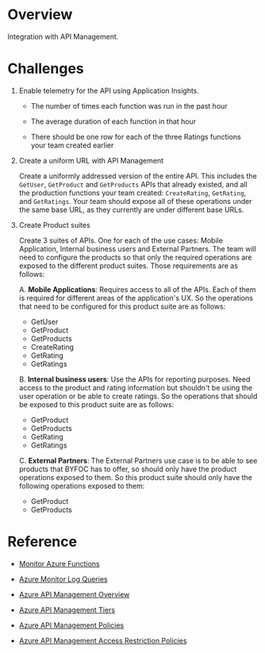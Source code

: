 # Overview
Integration with API Management.

# Challenges

1. Enable telemetry for the API using Application Insights.

    * The number of times each function was run in the past hour

    * The average duration of each function in that hour

    * There should be one row for each of the three Ratings functions your team created earlier

2. Create a uniform URL with API Management

    Create a uniformly addressed version of the entire API. This includes the `GetUser`, `GetProduct` and `GetProducts` APIs that already existed, and all the production functions your team created: `CreateRating`, `GetRating`, and `GetRatings`. Your team should expose all of these operations under the same base URL, as they currently are under different base URLs.

3. Create Product suites

    Create 3 suites of APIs. One for each of the use cases: Mobile Application, Internal business users and External Partners. The team will need to configure the products so that only the required operations are exposed to the different product suites. Those requirements are as follows:

    A. **Mobile Applications**: Requires access to all of the APIs. Each of them is required for different areas of the application's UX. So the operations that need to be configured for this product suite are as follows:

    * GetUser
    * GetProduct
    * GetProducts
    * CreateRating
    * GetRating
    * GetRatings

    B. **Internal business users**: Use the APIs for reporting purposes.  Need access to the product and rating information but shouldn't be using the user operation or be able to create ratings.  So the operations that should be exposed to this product suite are as follows:

    * GetProduct
    * GetProducts
    * GetRating
    * GetRatings

    C. **External Partners**: The External Partners use case is to be able to see products that BYFOC has to offer, so should only have the product operations exposed to them. So this product suite should only have the following operations exposed to them:

    * GetProduct
    * GetProducts

# Reference

* [Monitor Azure Functions](https://docs.microsoft.com/azure/azure-functions/functions-monitoring)

* [Azure Monitor Log Queries](https://docs.microsoft.com/azure/azure-monitor/log-query/log-query-overview)

* [Azure API Management Overview](https://docs.microsoft.com/azure/api-management/api-management-key-concepts)

* [Azure API Management Tiers](https://docs.microsoft.com/azure/api-management/api-management-features)

* [Azure API Management Policies](https://docs.microsoft.com/azure/api-management/set-edit-policies)

* [Azure API Management Access Restriction Policies](https://docs.microsoft.com/azure/api-management/api-management-access-restriction-policies)